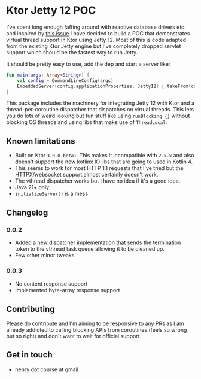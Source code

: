 # Ktor Jetty 12 POC

I've spent long enough faffing around with reactive database drivers etc. and inspired
by [this issue](https://youtrack.jetbrains.com/issue/KTOR-6734/Jetty-engine-Upgrade-Jetty-dependencies-to-the-latest-version-12)
I have decided to build a POC that demonstrates virtual thread support in Ktor using Jetty 12. Most of this is code
adapted from the existing Ktor Jetty engine but I've completely dropped servlet support which should be the fastest way
to run Jetty.

It should be pretty easy to use, add the dep and start a server like:

```kotlin
fun main(args: Array<String>) {
    val config = CommandLineConfig(args)
    EmbeddedServer(config.applicationProperties, Jetty12) { takeFrom(config.engineConfig) }.start(true)
}
```

This package includes the machinery for integrating Jetty 12 with Ktor and a thread-per-coroutine dispatcher that
dispatches on virtual threads. This lets you do lots of weird looking but fun stuff like using `runBlocking {}` without
blocking OS threads and using libs that make use of `ThreadLocal`.

## Known limitations

- Built on Ktor `3.0.0-beta1`. This makes it incompatible with `2.x.x` and also doesn't support the new kotlinx IO libs
  that are going to used in Kotlin 4.
- This seems to work for most HTTP 1.1 requests that I've tried but the HTTPX/websocket support almost certainly doesn't
  work.
- The vthread dispatcher works but I have no idea if it's a good idea.
- Java 21+ only
- `initializeServer()` is a mess

## Changelog

### 0.0.2

- Added a new dispatcher implementation that sends the termination token to the vthread task queue allowing it to be
  cleaned up.
- Few other minor tweaks

### 0.0.3

- No content response support
- Implemented byte-array response support

## Contributing

Please do contribute and I'm aiming to be responsive to any PRs as I am already addicted to calling blocking APIs
from coroutines (feels so wrong but so right) and don't want to wait for official support.

## Get in touch

- henry dot course at gmail
